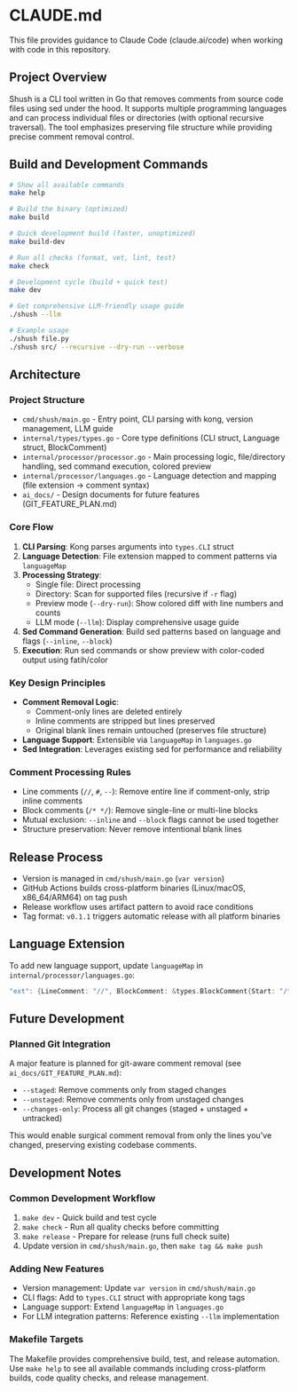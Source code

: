 # CLAUDE.md

This file provides guidance to Claude Code (claude.ai/code) when working with code in this repository.

## Project Overview

Shush is a CLI tool written in Go that removes comments from source code files using sed under the hood. It supports multiple programming languages and can process individual files or directories (with optional recursive traversal). The tool emphasizes preserving file structure while providing precise comment removal control.

## Build and Development Commands

```bash
# Show all available commands
make help

# Build the binary (optimized)
make build

# Quick development build (faster, unoptimized)
make build-dev

# Run all checks (format, vet, lint, test)
make check

# Development cycle (build + quick test)
make dev

# Get comprehensive LLM-friendly usage guide
./shush --llm

# Example usage
./shush file.py
./shush src/ --recursive --dry-run --verbose
```

## Architecture

### Project Structure
- `cmd/shush/main.go` - Entry point, CLI parsing with kong, version management, LLM guide
- `internal/types/types.go` - Core type definitions (CLI struct, Language struct, BlockComment)
- `internal/processor/processor.go` - Main processing logic, file/directory handling, sed command execution, colored preview
- `internal/processor/languages.go` - Language detection and mapping (file extension → comment syntax)
- `ai_docs/` - Design documents for future features (GIT_FEATURE_PLAN.md)

### Core Flow
1. **CLI Parsing**: Kong parses arguments into `types.CLI` struct
2. **Language Detection**: File extension mapped to comment patterns via `languageMap`
3. **Processing Strategy**: 
   - Single file: Direct processing
   - Directory: Scan for supported files (recursive if `-r` flag)
   - Preview mode (`--dry-run`): Show colored diff with line numbers and counts
   - LLM mode (`--llm`): Display comprehensive usage guide
4. **Sed Command Generation**: Build sed patterns based on language and flags (`--inline`, `--block`)
5. **Execution**: Run sed commands or show preview with color-coded output using fatih/color

### Key Design Principles
- **Comment Removal Logic**: 
  - Comment-only lines are deleted entirely
  - Inline comments are stripped but lines preserved
  - Original blank lines remain untouched (preserves file structure)
- **Language Support**: Extensible via `languageMap` in `languages.go`
- **Sed Integration**: Leverages existing sed for performance and reliability

### Comment Processing Rules
- Line comments (`//`, `#`, `--`): Remove entire line if comment-only, strip inline comments
- Block comments (`/* */`): Remove single-line or multi-line blocks
- Mutual exclusion: `--inline` and `--block` flags cannot be used together
- Structure preservation: Never remove intentional blank lines

## Release Process

- Version is managed in `cmd/shush/main.go` (`var version`)
- GitHub Actions builds cross-platform binaries (Linux/macOS, x86_64/ARM64) on tag push
- Release workflow uses artifact pattern to avoid race conditions
- Tag format: `v0.1.1` triggers automatic release with all platform binaries

## Language Extension

To add new language support, update `languageMap` in `internal/processor/languages.go`:

```go
"ext": {LineComment: "//", BlockComment: &types.BlockComment{Start: "/*", End: "*/"}},
```

## Future Development

### Planned Git Integration
A major feature is planned for git-aware comment removal (see `ai_docs/GIT_FEATURE_PLAN.md`):
- `--staged`: Remove comments only from staged changes
- `--unstaged`: Remove comments only from unstaged changes  
- `--changes-only`: Process all git changes (staged + unstaged + untracked)

This would enable surgical comment removal from only the lines you've changed, preserving existing codebase comments.

## Development Notes

### Common Development Workflow
1. `make dev` - Quick build and test cycle
2. `make check` - Run all quality checks before committing
3. `make release` - Prepare for release (runs full check suite)
4. Update version in `cmd/shush/main.go`, then `make tag && make push`

### Adding New Features
- Version management: Update `var version` in `cmd/shush/main.go`
- CLI flags: Add to `types.CLI` struct with appropriate kong tags
- Language support: Extend `languageMap` in `languages.go`
- For LLM integration patterns: Reference existing `--llm` implementation

### Makefile Targets
The Makefile provides comprehensive build, test, and release automation. Use `make help` to see all available commands including cross-platform builds, code quality checks, and release management.